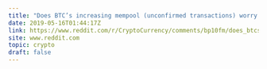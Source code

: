 ```yaml
---
title: "Does BTC’s increasing mempool (unconfirmed transactions) worry any of you?"
date: 2019-05-16T01:44:17Z
link: https://www.reddit.com/r/CryptoCurrency/comments/bp10fm/does_btcs_increasing_mempool_unconfirmed/?utm_medium=RSS&utm_source=hune
site: www.reddit.com
topic: crypto
draft: false
---
```

